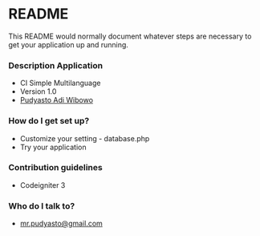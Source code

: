 # README #

This README would normally document whatever steps are necessary to get your application up and running.

### Description Application ###

* CI Simple Multilanguage
* Version 1.0
* [Pudyasto Adi Wibowo](https://www.facebook.com/dhyaz.cs)

### How do I get set up? ###

* Customize your setting
      - database.php
* Try your application

### Contribution guidelines ###

* Codeigniter 3

### Who do I talk to? ###

* mr.pudyasto@gmail.com
